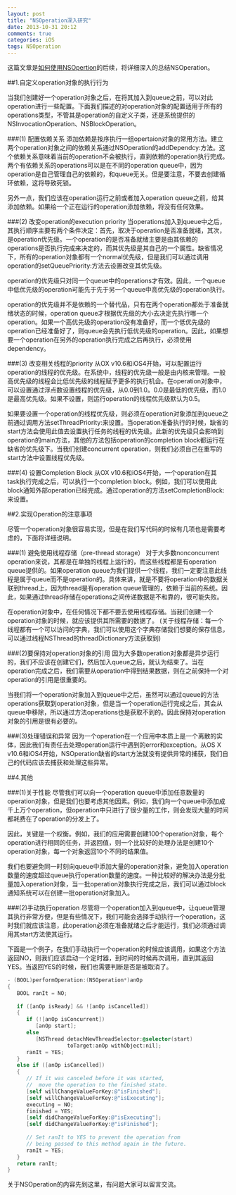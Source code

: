 ```yaml
---
layout: post
title: "NSOperation深入研究"
date: 2013-10-31 20:12
comments: true
categories: iOS
tags: NSOperation
---
```

这篇文章是[如何使用NSOpertion](/2013/10/31/ru-he-shi-yong-nsoperation/)的后续，将详细深入的总结NSOperation。
<!--more-->

##1.自定义operation对象的执行行为

当我们创建好一个operation对象之后，在将其加入到queue之前，可以对此operation进行一些配置。下面我们描述的对operation对象的配置适用于所有的operations类型，不管其是operation的自定义子类，还是系统提供的NSInvocationOperation、NSBlockOperation。

###(1) 配置依赖关系
添加依赖是按序执行一组opertaion对象的常用方法。建立两个operation对象之间的依赖关系通过NSOperation的addDependcy:方法。这个依赖关系意味着当前的operation不会被执行，直到依赖的operation执行完成。两个有依赖关系的operations可以是在不同的operation queue中，因为operation是自己管理自己的依赖的，和queue无关。但是要注意，不要去创建循环依赖，这将导致死锁。

另外一点，我们应该在operation运行之前或者加入operation queue之前，给其添加依赖。如果给一个正在运行的operation添加依赖，将没有任何效果。

###(2) 改变operation的execution priority
当operations加入到queue中之后，其执行顺序主要有两个条件决定：首先，取决于operation是否准备就绪，其次，是operation优先级。一个operation的是否准备就绪主要是由其依赖的operations是否执行完成来决定的，而其优先级是其自己的一个属性。缺省情况下，所有的operation对象都有一个normal优先级，但是我们可以通过调用operation的setQueuePriority:方法去设置改变其优先级。

operation的优先级只对同一个queue中的operations才有效。因此，一个queue中低优先级的operation可能先于先于另一个queue中高优先级的operation执行。

operation的优先级并不是依赖的一个替代品，只有在两个operation都处于准备就绪状态的时候，operation queue才根据优先级的大小去决定先执行哪一个operation。如果一个高优先级的operation没有准备好，而一个低优先级的operation已经准备好了，则queue会先执行低优先级的operation。因此，如果想要一个operation在另外的operation执行完成之后再执行，必须使用dependency。

###(3) 改变相关线程的priority
从OX v10.6和iOS4开始，可以配置运行operation的线程的优先级。在系统中，线程的优先级一般是由内核来管理。一般高优先级的线程会比低优先级的线程赋予更多的执行机会。在operation对象中，可以设置通过浮点数设置线程的优先级，从0.0到1.0。0.0是最低的优先级，而1.0是最高优先级。如果不设置，则运行operation的线程优先级默认为0.5。

如果要设置一个operation的线程优先级，则必须在operation对象添加到queue之前通过调用方法setThreadPriority:来设置。当operation准备执行的时候，缺省的start方法会使用此值去设置执行任务的线程的优先级。此新的优先级只会影响到operation的main方法，其他的方法包括operation的completion block都运行在缺省的优先级下。当我们创建concurrent operation，则我们必须自己在重写的start方法中设置线程优先级。

###(4) 设置Completion Block
从OX v10.6和iOS4开始，一个operation在其task执行完成之后，可以执行一个completion block。例如，我们可以使用此block通知外部operation已经完成。通过operation的方法setCompletionBlock:来设置。

##2.实现Operation的注意事项

尽管一个operation对象很容易实现，但是在我们写代码的时候有几项也是需要考虑的，下面将详细说明。

###(1) 避免使用线程存储（pre-thread storage）
对于大多数nonconcurrent operation来说，其都是在单独的线程上运行的，而这些线程都是有operation queue提供的。如果operation queue为我们提供一个线程，我们一定要注意此线程是属于queue而不是operation的。具体来讲，就是不要将operation中的数据关联到thread上，因为thread是有operation queue管理的，依赖于当前的系统。因此，如果通过thread存储在operations之间传递数据是不和靠的，很可能失败。

在operation对象中，在任何情况下都不要去使用线程存储。当我们创建一个operation对象的时候，就应该提供其所需要的数据了。
(关于线程存储：每一个线程都有一个可以访问的字典，我们可以使用这个字典存储我们想要的保存信息，可以通过线程NSThread的threadDictionary方法获取到)

###(2)要保持对operation对象的引用
因为大多数operation对象都是异步运行的，我们不应该在创建它们，然后加入queue之后，就认为结束了。当在operation完成之后，我们需要从operation中得到结果数据，则在之前保持一个对operation的引用是很重要的。

当我们将一个operation对象加入到queue中之后，虽然可以通过queue的方法operations获取到operation对象，但是当一个operation运行完成之后，其会从queue中移除，所以通过方法operations也是获取不到的。因此保持对operation对象的引用是很有必要的。

###(3)处理错误和异常
因为一个operation在一个应用中本质上是一个离散的实体，因此我们有责任去处理operation运行中遇到的error和exception。从OS X v10.6和iOS4开始，NSOperation缺省的start方法就没有提供异常的捕获，我们自己的代码应该去捕获和处理这些异常。

##4.其他

###(1)关于性能
尽管我们可以向一个operation queue中添加任意数量的operation对象，但是我们也要考虑其他因素。例如，我们向一个queue中添加成千上万个operation，但operation中只进行了很少量的工作，则会发现大量的时间都耗费在了operation的分发上了。

因此，关键是一个权衡。例如，我们的应用需要创建100个operation对象，每个operation进行相同的任务，并返回值，则一个比较好的处理办法是创建10个operation对象，每一个对象返回10个不同的结果值。

我们也要避免同一时刻向queue中添加大量的operation对象，避免加入operation数量的速度超过queue执行operation数量的速度。一种比较好的解决办法是分批量加入operation对象，当一批operation对象执行完成之后，我们可以通过block通知系统可以在创建一批operation对象加入。

###(2)手动执行operation
尽管将一个operation加入到queue中，让queue管理其执行非常方便，但是有些情况下，我们可能会选择手动执行一个operation，这时我们就应该注意，此operation必须在准备就绪之后才能运行，我们必须通过调用其start方法使其运行。

下面是一个例子，在我们手动执行一个operation的时候应该调用，如果这个方法返回NO，则我们应该启动一个定时器，到时间的时候再次调用，直到其返回YES。当返回YES的时候，我们也需要判断是否是被取消了。

```objective-c
- (BOOL)performOperation:(NSOperation*)anOp
{
   BOOL ranIt = NO;
 
   if ([anOp isReady] && ![anOp isCancelled])
   {
      if (![anOp isConcurrent])
         [anOp start];
      else
         [NSThread detachNewThreadSelector:@selector(start)
                   toTarget:anOp withObject:nil];
      ranIt = YES;
   }
   else if ([anOp isCancelled])
   {
      // If it was canceled before it was started,
      //  move the operation to the finished state.
      [self willChangeValueForKey:@"isFinished"];
      [self willChangeValueForKey:@"isExecuting"];
      executing = NO;
      finished = YES;
      [self didChangeValueForKey:@"isExecuting"];
      [self didChangeValueForKey:@"isFinished"];
 
      // Set ranIt to YES to prevent the operation from
      // being passed to this method again in the future.
      ranIt = YES;
   }
   return ranIt;
}
```

关于NSOperation的内容先到这里，有问题大家可以留言交流。
